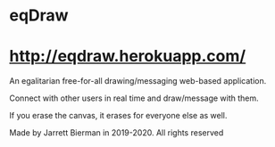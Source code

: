 # eqDraw

# http://eqdraw.herokuapp.com/

An egalitarian free-for-all drawing/messaging web-based application. 

Connect with other users in real time and draw/message with them.

If you erase the canvas, it erases for everyone else as well.

Made by Jarrett Bierman in 2019-2020. All rights reserved
